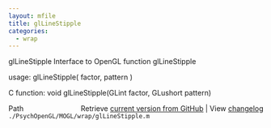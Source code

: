 ```yaml
---
layout: mfile
title: glLineStipple
categories:
  - wrap
---
```


glLineStipple  Interface to OpenGL function glLineStipple

usage:  glLineStipple\( factor, pattern \)

C function:  void glLineStipple\(GLint factor, GLushort pattern\)


<div class="code_header" style="text-align:right;">
  <span style="float:left;">Path&nbsp;&nbsp;</span> <span class="counter">Retrieve <a href=
  "https://raw.github.com/Psychtoolbox-3/Psychtoolbox-3/beta/./PsychOpenGL/MOGL/wrap/glLineStipple.m">current version from GitHub</a> | View <a href=
  "https://github.com/Psychtoolbox-3/Psychtoolbox-3/commits/beta/./PsychOpenGL/MOGL/wrap/glLineStipple.m">changelog</a></span>
</div>
<div class="code">
  <code>./PsychOpenGL/MOGL/wrap/glLineStipple.m</code>
</div>
